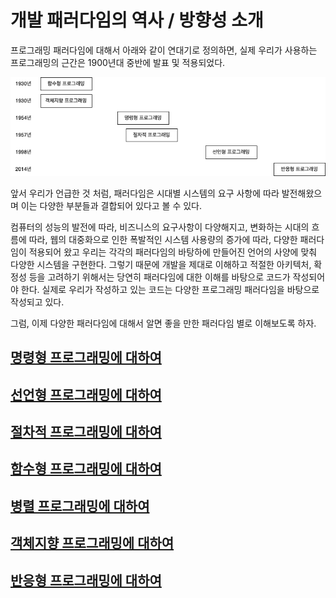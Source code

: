 # 개발 패러다임의 역사 / 방향성 소개

프로그래밍 패러다임에 대해서 아래와 같이 연대기로 정의하면, 실제 우리가 사용하는 프로그래밍의 근간은 1900년대 중반에 발표 및 적용되었다. 

![Image Repository](https://github.com/keepinmindsh/lines_edu/blob/main/programing_history.png)

앞서 우리가 언급한 것 처럼, 
 패러다임은 시대별 시스템의 요구 사항에 따라 발전해왔으며 이는 다양한 부분들과 결합되어 있다고 볼 수 있다. 

컴퓨터의 성능의 발전에 따라, 비즈니스의 요구사항이 다양해지고, 변화하는 시대의 흐름에 따라, 웹의 대중화으로 인한 폭발적인 시스템 사용량의 증가에 따라, 다양한 패러다임이 적용되어 왔고 
우리는 각각의 패러다임의 바탕하에 만들어진 언어의 사양에 맞춰 다양한 시스템을 구현한다. 그렇기 때문에 개발을 제대로 이해하고 적절한 아키텍처, 확정성 등을 고려하기 위해서는 당연히 패러다임에 대한 
이해를 바탕으로 코드가 작성되어야 한다. 실제로 우리가 작성하고 있는 코드는 다양한 프로그래밍 패러다임을 바탕으로 작성되고 있다.   

그럼, 이제 다양한 패러다임에 대해서 알면 좋을 만한 패러다임 별로 이해보도록 하자. 

## [명령형 프로그래밍에 대하여](https://github.com/keepinmindsh/lines_edu/blob/main/paradigm/03/imperative_programming.md)

## [선언형 프로그래밍에 대하여](https://github.com/keepinmindsh/lines_edu/blob/main/paradigm/03/declarative_programming.md)

## [절차적 프로그래밍에 대하여](https://github.com/keepinmindsh/lines_edu/blob/main/paradigm/03/procedure_programming.md) 

## [함수형 프로그래밍에 대하여](https://github.com/keepinmindsh/lines_edu/blob/main/paradigm/03/functional_programming.md) 

## [병렬 프로그래밍에 대하여](https://github.com/keepinmindsh/lines_edu/blob/main/paradigm/03/parrelel_programming.md)

## [객체지향 프로그래밍에 대하여](https://github.com/keepinmindsh/lines_edu/blob/main/paradigm/03/oriented_object_programming.md) 

## [반응형 프로그래밍에 대하여](https://github.com/keepinmindsh/lines_edu/blob/main/paradigm/03/reactive_programming.md) 
